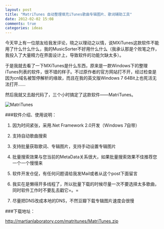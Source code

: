 ```yaml
---
layout: post
title: "MatriTunes 自动整理填充iTunes歌曲专辑图片、歌词辅助工具"
date: 2012-02-02 15:08
comments: true
categories: ideas
---
```

今天早上有一位朋友给我发评论，晓之以理动之以情，说MXiTunes这款软件不能用了什么什么什么，我的MusicSorter不好用什么什么（我承认那是个败笔之作，我投入了大量精力在界面设计上，导致软件的功能欠缺太多）。


于是我就去看了一下MXiTunes是什么东西，原来是一款Windows下的整理iTunes列表的软件，很不错的样子。不过原作者的官方网站打不开，经过检查是因为cn域名被暂停解析的缘故，而且在我的英文版Windows 7 64Bit上也死活无法打开……

然后我就又去敲代码了，三个小时搞定了这款软件——MatriTunes。

<!-- more -->


![MatriTunes](http://i.imgur.com/KjbTV.png)


###软件介绍、使用说明：

1. 因为时间紧张，采用.Net Framework 2.0开发（Windows 7自带）

2. 支持自动歌曲搜索

3. 支持批量获取歌词、专辑图片，支持手动设置专辑图片

4. 批量搜索效果与您当前的MetaData关系很大，如果批量搜索效果不佳推荐您一个一个慢慢来

5. 软件开发仓促，有任何问题请给我发Mail或者从这个post下面留言

6. 我实在是懒得开多线程了，所以批量下载的时候尽量一次不要选择太多歌曲，同时软件工作时不要乱去戳它=。=

7. 尽量把DNS改成本地的DNS，不然豆瓣下载专辑图片速度会很慢



###下载地址：


<http://martianlaboratory.com/matritunes/MatriTunes.zip>